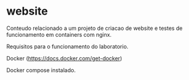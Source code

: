 # website
Conteudo relacionado a um projeto de criacao de website e testes de funcionamento em containers com nginx.

Requisitos para o funcionamento do laboratorio.

Docker (https://docs.docker.com/get-docker)

Docker compose instalado.


